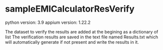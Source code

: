 
# sampleEMICalculatorResVerify
python version: 3.9
appium version: 1.22.2

The dataset to verify the results are added at the begining as a dictionary of list
The verification results are saved in the text file named Results.txt which will automatically generate if not present and write the results in it.

